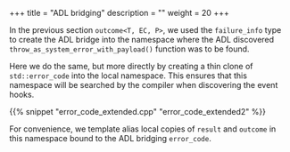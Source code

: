 +++
title = "ADL bridging"
description = ""
weight = 20
+++

In the previous section `outcome<T, EC, P>`, we used the `failure_info` type to create
the ADL bridge into the namespace where the ADL discovered `throw_as_system_error_with_payload()`
function was to be found.

Here we do the same, but more directly by creating a thin clone of `std::error_code`
into the local namespace. This ensures that this namespace will be searched by the
compiler when discovering the event hooks.

{{% snippet "error_code_extended.cpp" "error_code_extended2" %}}

For convenience, we template alias local copies of `result` and `outcome` in this
namespace bound to the ADL bridging `error_code`.